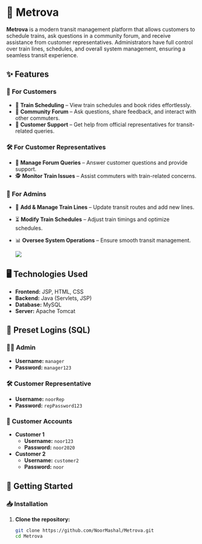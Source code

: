 # 🚆 Metrova  

**Metrova** is a modern transit management platform that allows customers to schedule trains, ask questions in a community forum, and receive assistance from customer representatives. Administrators have full control over train lines, schedules, and overall system management, ensuring a seamless transit experience.  

## ✨ Features  

### 🏢 For Customers  
- 📅 **Train Scheduling** – View train schedules and book rides effortlessly.  
- 💬 **Community Forum** – Ask questions, share feedback, and interact with other commuters.  
- 📩 **Customer Support** – Get help from official representatives for transit-related queries.  

### 🛠 For Customer Representatives  
- 📌 **Manage Forum Queries** – Answer customer questions and provide support.  
- 🕵️ **Monitor Train Issues** – Assist commuters with train-related concerns.  

### 🔧 For Admins  
- 🚆 **Add & Manage Train Lines** – Update transit routes and add new lines.  
- ⏳ **Modify Train Schedules** – Adjust train timings and optimize schedules.  
- 📊 **Oversee System Operations** – Ensure smooth transit management.

  ![](https://i.imgur.com/1KuuaLn.png)

## 🖥️ Technologies Used  
- **Frontend:** JSP, HTML, CSS  
- **Backend:** Java (Servlets, JSP) 
- **Database:** MySQL  
- **Server:** Apache Tomcat


## 🔑 Preset Logins (SQL)  

### 👨‍💼 Admin  
- **Username:** `manager`  
- **Password:** `manager123`  

### 🛠 Customer Representative  
- **Username:** `noorRep`  
- **Password:** `repPassword123`  

### 👤 Customer Accounts  
- **Customer 1**  
  - **Username:** `noor123`  
  - **Password:** `noor2020`  
- **Customer 2**  
  - **Username:** `customer2`  
  - **Password:** `noor`  

## 🚀 Getting Started  

### 📥 Installation  
1. **Clone the repository:**  
   ```sh
   git clone https://github.com/NoorMashal/Metrova.git
   cd Metrova
